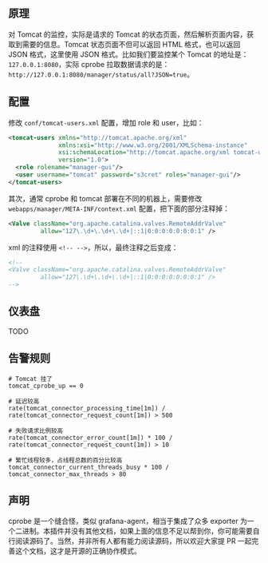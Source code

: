 ## 原理

对 Tomcat 的监控，实际是请求的 Tomcat 的状态页面，然后解析页面内容，获取到需要的信息。Tomcat 状态页面不但可以返回 HTML 格式，也可以返回 JSON 格式，这里使用 JSON 格式。比如我们要监控某个 Tomcat 的地址是：`127.0.0.1:8080`，实际 cprobe 拉取数据请求的是：`http://127.0.0.1:8080/manager/status/all?JSON=true`。

## 配置

修改 `conf/tomcat-users.xml` 配置，增加 role 和 user，比如：

```xml
<tomcat-users xmlns="http://tomcat.apache.org/xml"
              xmlns:xsi="http://www.w3.org/2001/XMLSchema-instance"
              xsi:schemaLocation="http://tomcat.apache.org/xml tomcat-users.xsd"
              version="1.0">
  <role rolename="manager-gui"/>
  <user username="tomcat" password="s3cret" roles="manager-gui"/>
</tomcat-users>
```

其次，通常 cprobe 和 tomcat 部署在不同的机器上，需要修改 `webapps/manager/META-INF/context.xml` 配置，把下面的部分注释掉：

```xml
<Valve className="org.apache.catalina.valves.RemoteAddrValve"
         allow="127\.\d+\.\d+\.\d+|::1|0:0:0:0:0:0:0:1" />
```

xml 的注释使用 `<!-- -->`，所以，最终注释之后变成：

```xml
<!--
<Valve className="org.apache.catalina.valves.RemoteAddrValve"
         allow="127\.\d+\.\d+\.\d+|::1|0:0:0:0:0:0:0:1" />
-->
```

## 仪表盘

TODO

## 告警规则

```
# Tomcat 挂了
tomcat_cprobe_up == 0

# 延迟较高
rate(tomcat_connector_processing_time[1m]) / rate(tomcat_connector_request_count[1m]) > 500

# 失败请求比例较高
rate(tomcat_connector_error_count[1m]) * 100 / rate(tomcat_connector_request_count[1m]) > 10

# 繁忙线程较多，占线程总数的百分比较高
tomcat_connector_current_threads_busy * 100 / tomcat_connector_max_threads > 80
```

## 声明

cprobe 是一个缝合怪，类似 grafana-agent，相当于集成了众多 exporter 为一个二进制。本插件并没有其他文档，如果上面的信息不足以帮到你，你可能需要自行阅读源码了。当然，并非所有人都有能力阅读源码，所以欢迎大家提 PR 一起完善这个文档，这才是开源的正确协作模式。



